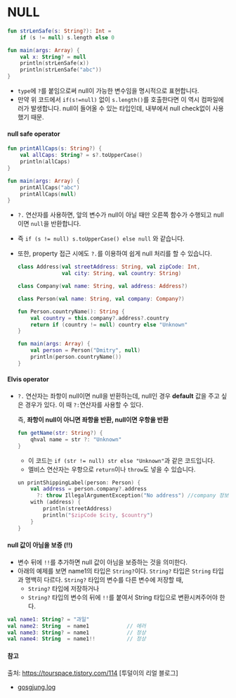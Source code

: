 # NULL



```kotlin
fun strLenSafe(s: String?): Int = 
	if (s != null) s.length else 0 

fun main(args: Array) { 
    val x: String? = null 
    println(strLenSafe(x)) 
    println(strLenSafe("abc")) 
}
```

+ `type`에 `?`를 붙임으로써 null이 가능한 변수임을 명시적으로 표현합니다. 
+ 만약 위 코드에서 `if(s!=null)` 없이 `s.length()`를 호출한다면 이 역시 컴파일에러가 발생합니다. null이 들어올 수 있는 타입인데, 내부에서 null check없이 사용했기 때문.



#### null safe operator

```kotlin
fun printAllCaps(s: String?) { 
    val allCaps: String? = s?.toUpperCase() 
    println(allCaps) 
} 

fun main(args: Array) { 
    printAllCaps("abc") 
    printAllCaps(null) 
}
```

+ `?.` 연산자를 사용하면, 앞의 변수가 null이 아닐 때만 오른쪽 함수가 수행되고 null이면 `null`을 반환합니다.
+ 즉 `if (s != null) s.toUpperCase() else null` 와 같습니다.

+ 또한,  property 접근  시에도 `?.`를 이용하여 쉽게 null 처리를 할 수 있습니다.

  ```kotlin
  class Address(val streetAddress: String, val zipCode: Int, 
                val city: String, val country: String) 
  
  class Company(val name: String, val address: Address?) 
  
  class Person(val name: String, val company: Company?) 
  
  fun Person.countryName(): String { 
      val country = this.company?.address?.country 
      return if (country != null) country else "Unknown" 
  } 
  
  fun main(args: Array) { 
      val person = Person("Dmitry", null) 
      println(person.countryName()) 
  }
  ```

  

#### Elvis operator

+ `?.` 연산자는 좌항이 null이면 null을 반환하는데, null인 경우 **default** 값을 주고 싶은 경우가 있다. 이 때 `?:`연산자를 사용할 수 있다. 

  즉, **좌항이 null이 아니면 좌항을 반환, null이면 우항을 반환**

  ```kotlin
  fun getName(str: String?) { 
      qhval name = str ?: "Unknown" 
  }
  ```

  + 이 코드는 `if (str != null) str else "Unknown"`과 같은 코드입니다. 
  + 엘비스 연산자는 우항으로 `return`이나 `throw`도 넣을 수 있습니다.

  ```kotlin
  un printShippingLabel(person: Person) { 
      val address = person.company?.address 
        ?: throw IllegalArgumentException("No address") //company 정보가 없으면 exception 강제 발생 
      with (address) { 
          println(streetAddress) 
          println("$zipCode $city, $country") 
      } 
  }
  ```

  

#### null 값이 아님을 보증 (!!)

+ 변수 뒤에 `!!`를 추가하면 null 값이 아님을 보증하는 것을 의미한다. 
+ 아래의 예제를 보면 name1의 타입은 `String?`이다. `String?` 타입은 `String` 타입과 명백히 다르다. `String?` 타입의 변수를 다른 변수에 저장할 때, 
  + `String?` 타입에 저장하거나
  + `String?` 타입의 변수의 뒤에 `!!`를 붙여서 String 타입으로 변환시켜주어야 한다.

```kotlin
val name1: String? = "과일"
val name2: String  = name1            // 에러
val name3: String? = name1            // 정상
val name4: String  = name1!!          // 정상
```













#### 참고

출처: https://tourspace.tistory.com/114 [투덜이의 리얼 블로그]

+ [gosgjung.log]( https://velog.io/@gosgjung/3%EB%B6%84-kotlin-5-%EC%BD%94%ED%8B%80%EB%A6%B0%EC%9D%98-%EC%97%AC%EB%9F%AC%EA%B0%80%EC%A7%80-null-%EC%B2%98%EB%A6%AC%EB%B0%A9%EC%8B%9D%EB%93%A4)

